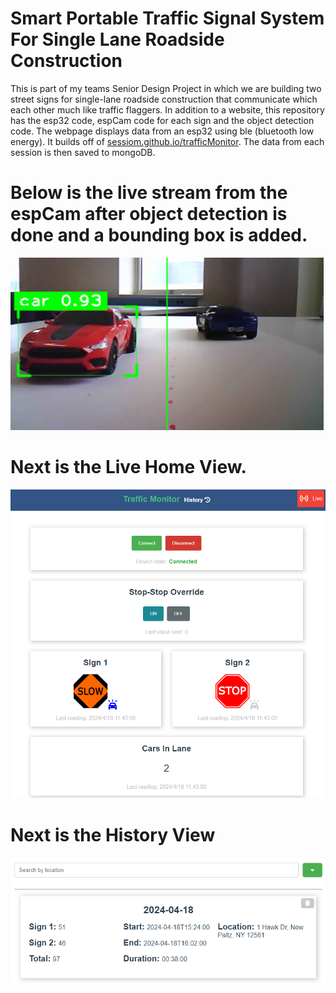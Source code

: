 # Smart Portable Traffic Signal System For Single Lane Roadside Construction​
This is part of my teams Senior Design Project in which we are building two street signs for 
single-lane roadside construction that communicate which each other much like traffic flaggers.
In addition to a website, this repository has the esp32 code, espCam code for each sign and the object detection code.
The webpage displays data from an esp32 using ble (bluetooth low energy). 
It builds off of [sessiom.github.io/trafficMonitor](sessiom.github.io/trafficMonitor).
The data from each session is then saved to mongoDB. 
# Below is the live stream from the espCam after object detection is done and a bounding box is added.
![Car Detection](https://github.com/Sessiom/Smart-Portable-Traffic-Signal-System-For-Single-Lane-Roadside-Construction/blob/master/readMeImages/carDetection.PNG)
# Next is the Live Home View.
![Home View](https://github.com/Sessiom/Smart-Portable-Traffic-Signal-System-For-Single-Lane-Roadside-Construction/blob/master/readMeImages/trafficMonitor.PNG)
# Next is the History View
![History View](https://github.com/Sessiom/Smart-Portable-Traffic-Signal-System-For-Single-Lane-Roadside-Construction/blob/master/readMeImages/historyTab.PNG)
